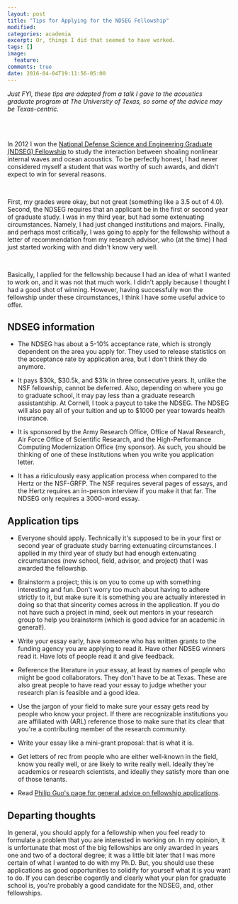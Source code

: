 ```yaml
---
layout: post
title: "Tips for Applying for the NDSEG Fellowship"
modified:
categories: academia
excerpt: Or, things I did that seemed to have worked.
tags: []
image:
  feature:
comments: true
date: 2016-04-04T19:11:56-05:00
---
```

_Just FYI, these tips are adapted from a talk I gave to the acoustics graduate program at The University of Texas, so some of the advice may be Texas-centric._   

<br><br>

In 2012 I won the [National Defense Science and Engineering Graduate (NDSEG) Fellowship](https://ndseg.asee.org/) to study the interaction between shoaling nonlinear internal waves and ocean acoustics.  To be perfectly honest, I had never considered myself a student that was worthy of such awards, and didn't expect to win for several reasons.

<br>

First, my grades were okay, but not great (something like a 3.5 out of 4.0).  Second, the NDSEG requires that an applicant be in the first or second year of graduate study.  I was in my third year, but had some extenuating circumstances.  Namely, I had just changed institutions and majors.  Finally, and perhaps most critically, I was going to apply for the fellowship without a letter of recommendation from my research advisor, who (at the time) I had just started working with and didn't know very well.

<br>

Basically, I applied for the fellowship because I had an idea of what I wanted to work on, and it was not that much work.  I didn't apply because I thought I had a good shot of winning.  However, having successfully won the fellowship under these circumstances, I think I have some useful advice to offer.

## NDSEG information

* The NDSEG has about a 5-10% acceptance rate, which is strongly dependent on the area you apply for.  They used to release statistics on the acceptance rate by application area, but I don't think they do anymore.

* It pays $30k, $30.5k, and $31k in three consecutive years.  It, unlike the NSF fellowship, cannot be deferred.  Also, depending on where you go to graduate school, it may pay less than a graduate research assistantship.  At Cornell, I took a paycut to take the NDSEG.  The NDSEG will also pay all of your tuition and up to $1000 per year towards health insurance.

* It is sponsored by the Army Research Office, Office of Naval Research, Air Force Office of Scientific Research, and the High-Performance Computing Modernization Office (my sponsor).  As such, you should be thinking of one of these institutions when you write you application letter.

* It has a ridiculously easy application process when compared to the Hertz or the NSF-GRFP.  The NSF requires several pages of essays, and the Hertz requires an in-person interview if you make it that far.  The NDSEG only requires a 3000-word essay.

## Application tips

* Everyone should apply.  Technically it's supposed to be in your first or second year of graduate study barring extenuating circumstances.  I applied in my third year of study but had enough extenuating circumstances (new school, field, advisor, and project) that I was awarded the fellowship.

* Brainstorm a project; this is on you to come up with something interesting and fun.  Don't worry too much about having to adhere strictly to it, but make sure it is something you are actually interested in doing so that that sincerity comes across in the application.  If you do not have such a project in mind, seek out mentors in your research group to help you brainstorm (which is good advice for an academic in general!).

* Write your essay early, have someone who has written grants to the funding agency you are applying to read it.  Have other NDSEG winners read it.  Have lots of people read it and give feedback.

* Reference the literature in your essay, at least by names of people who might be good collaborators.  They don't have to be at Texas.  These are also great people to have read your essay to judge whether your research plan is feasible and a good idea.

* Use the jargon of your field to make sure your essay gets read by people who know your project.  If there are recognizable institutions you are affiliated with (ARL) reference those to make sure that its clear that you're a contributing member of the research community.

* Write your essay like a mini-grant proposal: that is what it is.

* Get letters of rec from people who are either well-known in the field, know you really well, or are likely to write really well.  Ideally they're academics or research scientists, and ideally they satisfy more than one of those tenants.

* Read [Philip Guo's page for general advice on fellowship applications]( http://www.pgbovine.net/fellowship-tips.htm).

## Departing thoughts

In general, you should apply for a fellowship when you feel ready to formulate a problem that you are interested in working on.  In my opinion, it is unfortunate that most of the big fellowships are only awarded in years one and two of a doctoral degree; it was a little bit later that I was more certain of what I wanted to do with my Ph.D.  But, you should use these applications as good opportunities to solidify for yourself what it is you want to do.  If you can describe cogently and clearly what your plan for graduate school is, you're probably a good candidate for the NDSEG, and, other fellowships.

